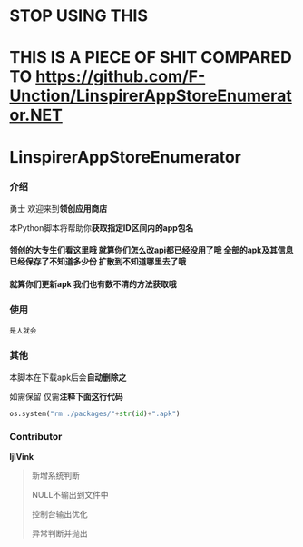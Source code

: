 # STOP USING THIS
# THIS IS A PIECE OF SHIT COMPARED TO https://github.com/F-Unction/LinspirerAppStoreEnumerator.NET


# LinspirerAppStoreEnumerator

### 介绍

勇士 欢迎来到**领创应用商店**

本Python脚本将帮助你**获取指定ID区间内的app包名**

#### 领创的大专生们看这里哦 就算你们怎么改api都已经没用了哦 全部的apk及其信息已经保存了不知道多少份 扩散到不知道哪里去了哦
#### 就算你们更新apk 我们也有数不清的方法获取哦

### 使用

`是人就会`

### 其他

本脚本在下载apk后会**自动删除之**

如需保留 仅需**注释下面这行代码**

```python
os.system("rm ./packages/"+str(id)+".apk")
```

### Contributor
**ljlVink**
> 新增系统判断
> 
> NULL不输出到文件中
> 
> 控制台输出优化
> 
> 异常判断并抛出 
